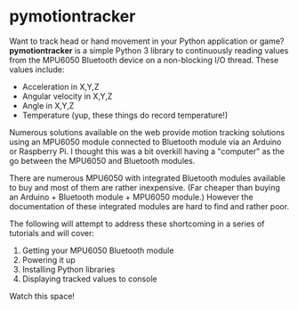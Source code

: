 # pymotiontracker
Want to track head or hand movement in your Python application or game?
**pymotiontracker** is a simple Python 3 library to continuously reading values from the MPU6050 Bluetooth device on a 
non-blocking I/O thread.
These values include:
- Acceleration in X,Y,Z
- Angular velocity in X,Y,Z
- Angle in X,Y,Z
- Temperature (yup, these things do record temperature!)

Numerous solutions available on the web provide motion tracking solutions using an MPU6050 module connected to Bluetooth 
module via an Arduino or Raspberry Pi.
I thought this was a bit overkill having a "computer" as the go between the MPU6050 and Bluetooth modules.

There are numerous MPU6050 with integrated Bluetooth modules available to buy and most of them are rather inexpensive.
(Far cheaper than buying an Arduino + Bluetooth module + MPU6050 module.)
However the documentation of these integrated modules are hard to find and rather poor.

The following will attempt to address these shortcoming in a series of tutorials and will cover:
1. Getting your MPU6050 Bluetooth module
2. Powering it up
3. Installing Python libraries
4. Displaying tracked values to console

Watch this space!









